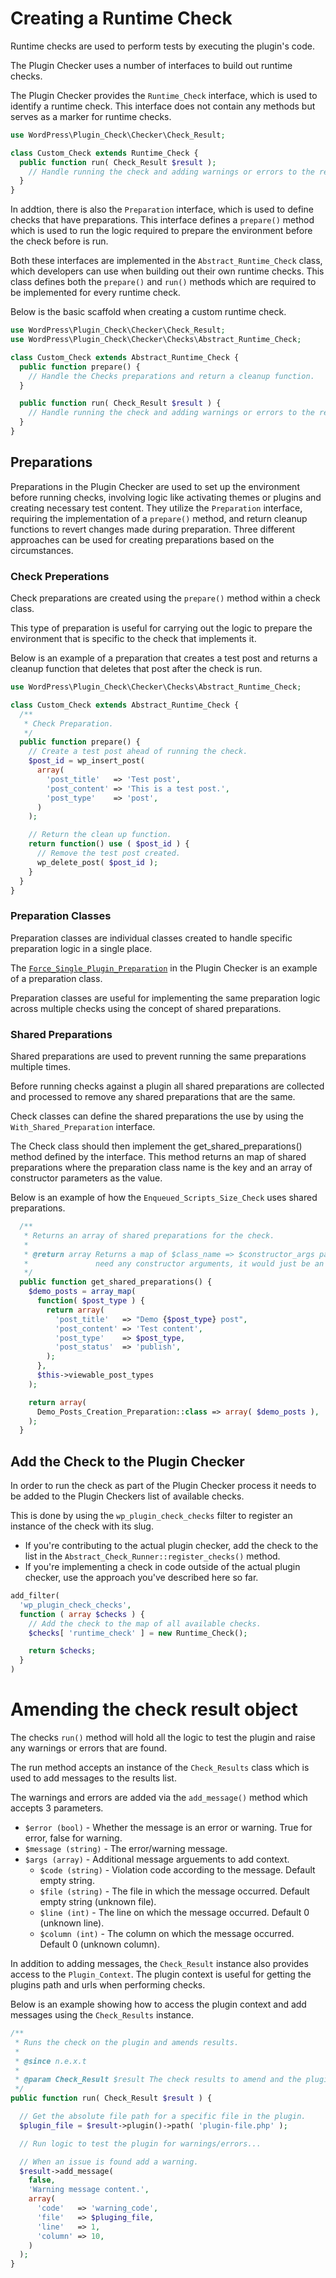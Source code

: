 # Creating a Runtime Check

Runtime checks are used to perform tests by executing the plugin's code.

The Plugin Checker uses a number of interfaces to build out runtime checks.

The Plugin Checker provides the `Runtime_Check` interface, which is used to identify a runtime check. This interface does not contain any methods but serves as a marker for runtime checks.

```php
use WordPress\Plugin_Check\Checker\Check_Result;

class Custom_Check extends Runtime_Check {
  public function run( Check_Result $result );
    // Handle running the check and adding warnings or errors to the result.
  }
}
```

In addtion, there is also the `Preparation` interface, which is used to define checks that have preparations. This interface defines a `prepare()` method which is used to run the logic required to prepare the environment before the check before is run.

Both these interfaces are implemented in the `Abstract_Runtime_Check` class, which developers can use when building out their own runtime checks. This class defines both the `prepare()` and `run()` methods which are required to be implemented for every runtime check.

Below is the basic scaffold when creating a custom runtime check.

```php
use WordPress\Plugin_Check\Checker\Check_Result;
use WordPress\Plugin_Check\Checker\Checks\Abstract_Runtime_Check;

class Custom_Check extends Abstract_Runtime_Check {
  public function prepare() {
    // Handle the Checks preparations and return a cleanup function.
  }

  public function run( Check_Result $result ) {
    // Handle running the check and adding warnings or errors to the result.
  }
}
```

## Preparations

Preparations in the Plugin Checker are used to set up the environment before running checks, involving logic like activating themes or plugins and creating necessary test content. They utilize the `Preparation` interface, requiring the implementation of a `prepare()` method, and return cleanup functions to revert changes made during preparation. Three different approaches can be used for creating preparations based on the circumstances.

### Check Preperations

Check preparations are created using the `prepare()` method within a check class.

This type of preparation is useful for carrying out the logic to prepare the environment that is specific to the check that implements it.

Below is an example of a preparation that creates a test post and returns a cleanup function that deletes that post after the check is run.

```php
use WordPress\Plugin_Check\Checker\Checks\Abstract_Runtime_Check;

class Custom_Check extends Abstract_Runtime_Check {
  /**
   * Check Preparation.
   */
  public function prepare() {
    // Create a test post ahead of running the check.
    $post_id = wp_insert_post(
      array(
        'post_title'   => 'Test post',
        'post_content' => 'This is a test post.',
        'post_type'    => 'post',
      )
    );

    // Return the clean up function.
    return function() use ( $post_id ) {
      // Remove the test post created.
      wp_delete_post( $post_id );
    }
  }
}
```

### Preparation Classes

Preparation classes are individual classes created to handle specific preparation logic in a single place.

The [`Force_Single_Plugin_Preparation`](https://github.com/10up/plugin-check/blob/trunk/includes/Checker/Preparations/Force_Single_Plugin_Preparation.php) in the Plugin Checker is an example of a preparation class.

Preparation classes are useful for implementing the same preparation logic across multiple checks using the concept of shared preparations.

### Shared Preparations

Shared preparations are used to prevent running the same preparations multiple times.

Before running checks against a plugin all shared preparations are collected and processed to remove any shared preparations that are the same. 

Check classes can define the shared preparations the use by using the `With_Shared_Preparation` interface.

The Check class should then implement the get_shared_preparations() method defined by the interface. This method returns an map of shared preparations where the preparation class name is the key and an array of constructor parameters as the value.

Below is an example of how the `Enqueued_Scripts_Size_Check` uses shared preparations.

```php
  /**
   * Returns an array of shared preparations for the check.
   *
   * @return array Returns a map of $class_name => $constructor_args pairs. If the class does not
   *               need any constructor arguments, it would just be an empty array.
   */
  public function get_shared_preparations() {
    $demo_posts = array_map(
      function( $post_type ) {
        return array(
          'post_title'   => "Demo {$post_type} post",
          'post_content' => 'Test content',
          'post_type'    => $post_type,
          'post_status'  => 'publish',
        );
      },
      $this->viewable_post_types
    );

    return array(
      Demo_Posts_Creation_Preparation::class => array( $demo_posts ),
    );
  }
```

## Add the Check to the Plugin Checker

In order to run the check as part of the Plugin Checker process it needs to be added to the Plugin Checkers list of available checks.

This is done by using the `wp_plugin_check_checks` filter to register an instance of the check with its slug.

- If you're contributing to the actual plugin checker, add the check to the list in the `Abstract_Check_Runner::register_checks()` method.
- If you're implementing a check in code outside of the actual plugin checker, use the approach you've described here so far.

```php
add_filter(
  'wp_plugin_check_checks',
  function ( array $checks ) {
    // Add the check to the map of all available checks.
    $checks[ 'runtime_check' ] = new Runtime_Check();

    return $checks;
  }
)
```

# Amending the check result object

The checks `run()` method will hold all the logic to test the plugin and raise any warnings or errors that are found.

The run method accepts an instance of the `Check_Results` class which is used to add messages to the results list.

The warnings and errors are added via the `add_message()` method which accepts 3 parameters.

- `$error (bool)` - Whether the message is an error or warning. True for error, false for warning.
- `$message (string)` - The error/warning message.
- `$args (array)` - Additional message arguements to add context.
  - `$code (string)` - Violation code according to the message. Default empty string.
  - `$file (string)` - The file in which the message occurred. Default empty string (unknown file).
  - `$line (int)` - The line on which the message occurred. Default 0 (unknown line).
  - `$column (int)` - The column on which the message occurred. Default 0 (unknown column).

In addition to adding messages, the `Check_Result` instance also provides access to the `Plugin_Context`. The plugin context is useful for getting the plugins path and urls when performing checks.

Below is an example showing how to access the plugin context and add messages using the `Check_Results` instance.

```php
/**
 * Runs the check on the plugin and amends results.
 *
 * @since n.e.x.t
 *
 * @param Check_Result $result The check results to amend and the plugin context.
 */
public function run( Check_Result $result ) {

  // Get the absolute file path for a specific file in the plugin.
  $plugin_file = $result->plugin()->path( 'plugin-file.php' );

  // Run logic to test the plugin for warnings/errors...

  // When an issue is found add a warning.
  $result->add_message(
    false, 
    'Warning message content.', 
    array(
      'code'   => 'warning_code',
      'file'   => $pluging_file,
      'line'   => 1,
      'column' => 10,
    )
  );
}
```
